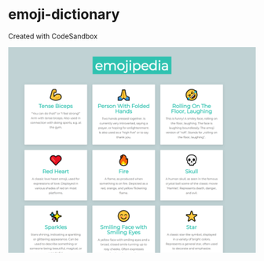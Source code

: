 # emoji-dictionary
Created with CodeSandbox

![screenshot](https://github.com/b-viktorija/emoji-dictionary/blob/66a1aa4029b26500b711e9dc5ba646240f30aece/screenshot-emoji-dictionary.png)
